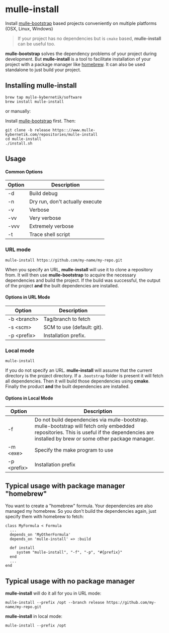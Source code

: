 # mulle-install

Install [mulle-bootstrap](//www.mulle-kybernetik.com/software/git/mulle-bootstrap)
based projects conveniently on multiple platforms (OSX, Linux, Windows)

> If your project has no dependencies but is `cmake` based, **mulle-install**
> can be useful too.

**mulle-bootstrap** solves the dependency problems of your project during
development. But **mulle-install** is a tool to facilitate installation of your
project with a package manager like [homebrew](//brew.sh). It can also be used
standalone to just build your project.

## Installing mulle-install

```
brew tap mulle-kybernetik/software
brew install mulle-install
```

or manually:

Install [mulle-bootstrap](//www.mulle-kybernetik.com/repositories/mulle-bootstrap)  first.
Then:

```
git clone -b release https:://www.mulle-kybernetik.com/repositories/mulle-install
cd mulle-install
./install.sh
```

## Usage

#### Common Options

Option      | Description                                   |
------------|-----------------------------------------------|
-d          | Build debug                                   |
-n          | Dry run, don't actually execute               |
-v          | Verbose                                       |
-vv         | Very verbose                                  |
-vvv        | Extremely verbose                             |
-t          | Trace shell script                            |


### URL mode

```
mulle-install https://github.com/my-name/my-repo.git
```

When you specify an URL, **mulle-install** will use it to clone a repository
from. It will then use **mulle-bootstrap** to acquire the necessary
dependencies and build the project. If the build was successful, the output
of the project **and** the built dependencies are installed.

#### Options in URL Mode

Option            |  Description                                  |
------------------|-----------------------------------------------|
-b &lt;branch&gt; | Tag/branch to fetch                           |
-s &lt;scm&gt;    | SCM to use (default: git).                    |
-p &lt;prefix&gt; | Installation prefix.                          |


### Local mode

```
mulle-install
```

If you do not specify an URL. **mulle-install** will assume that the current
directory is the project directory. If a `.bootstrap` folder is present it
will fetch all dependencies. Then it will build those dependencies using **cmake**.
Finally the product **and** the built dependencies are installed.


#### Options in Local Mode

Option            | Description                                   |
------------------|-----------------------------------------------|
-f                | Do not build dependencies via mulle-bootstrap. mulle-bootstrap will fetch only embedded repositories. This is useful if the dependencies are installed by brew or some other package manager. |
-m &lt;exe&gt;    | Specify the make program to use               |
-p &lt;prefix&gt; | Installation prefix                           |


## Typical usage with package manager "homebrew"

You want to create a "homebrew" formula. Your dependencies are also managed
my homebrew. So you don't build the dependencies again, just specify them
with homebrew to fetch:

```
class MyFormula < Formula
  ...
  depends_on 'MyOtherFormula'
  depends_on 'mulle-install' => :build

  def install
     system "mulle-install", "-f", "-p", "#{prefix}"
  end
  ...
end
```

## Typical usage with no package manager

**mulle-install** will do it all for you in URL mode:

```
mulle-install --prefix /opt --branch release https://github.com/my-name/my-repo.git
```

**mulle-install** in local mode:

```
mulle-install --prefix /opt
```





